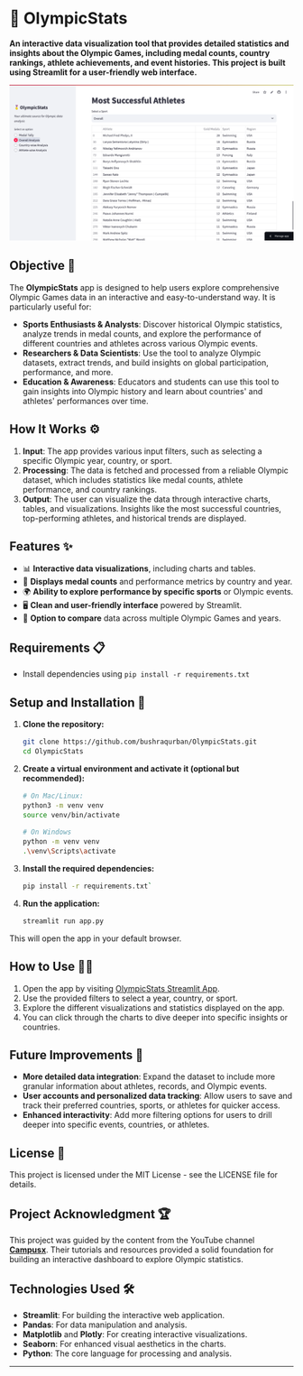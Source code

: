 
# 🏅 OlympicStats 

**An interactive data visualization tool that provides detailed statistics and insights about the Olympic Games, including medal counts, country rankings, athlete achievements, and event histories. This project is built using Streamlit for a user-friendly web interface.**

![OlympicStats](olympicstats-banner.png)  

## Objective 🎯

The **OlympicStats** app is designed to help users explore comprehensive Olympic Games data in an interactive and easy-to-understand way. It is particularly useful for:

- **Sports Enthusiasts & Analysts**: Discover historical Olympic statistics, analyze trends in medal counts, and explore the performance of different countries and athletes across various Olympic events.
- **Researchers & Data Scientists**: Use the tool to analyze Olympic datasets, extract trends, and build insights on global participation, performance, and more.
- **Education & Awareness**: Educators and students can use this tool to gain insights into Olympic history and learn about countries' and athletes' performances over time.

## How It Works ⚙️

1. **Input**: The app provides various input filters, such as selecting a specific Olympic year, country, or sport.
2. **Processing**: The data is fetched and processed from a reliable Olympic dataset, which includes statistics like medal counts, athlete performance, and country rankings.
3. **Output**: The user can visualize the data through interactive charts, tables, and visualizations. Insights like the most successful countries, top-performing athletes, and historical trends are displayed.

## Features ✨

- 📊 **Interactive data visualizations**, including charts and tables.
- 🥇 **Displays medal counts** and performance metrics by country and year.
- 🌍 **Ability to explore performance by specific sports** or Olympic events.
- 🖥️ **Clean and user-friendly interface** powered by Streamlit.
- 🔄 **Option to compare** data across multiple Olympic Games and years.

## Requirements 📋

- Install dependencies using `pip install -r requirements.txt`

## Setup and Installation 🚀

1.  **Clone the repository:**

    ```bash
    git clone https://github.com/bushraqurban/OlympicStats.git
    cd OlympicStats
    ```
2.  **Create a virtual environment and activate it (optional but recommended):**
         
    ```bash
    # On Mac/Linux:
    python3 -m venv venv
    source venv/bin/activate
    ```
    
    ```bash
    # On Windows
    python -m venv venv 
    .\venv\Scripts\activate
    ```

3.  **Install the required dependencies:**

    ```bash
    pip install -r requirements.txt` 
    ```
4.  **Run the application:**

    ```bash
    streamlit run app.py
    ```

This will open the app in your default browser.

## How to Use 🧑‍💻

1.  Open the app by visiting [OlympicStats Streamlit App](https://olympicstat.streamlit.app/).
2.  Use the provided filters to select a year, country, or sport.
3.  Explore the different visualizations and statistics displayed on the app.
4.  You can click through the charts to dive deeper into specific insights or countries.


## Future Improvements 🌱

-   **More detailed data integration**: Expand the dataset to include more granular information about athletes, records, and Olympic events.
-   **User accounts and personalized data tracking**: Allow users to save and track their preferred countries, sports, or athletes for quicker access.
-   **Enhanced interactivity**: Add more filtering options for users to drill deeper into specific events, countries, or athletes.


## License 📜

This project is licensed under the MIT License - see the LICENSE file for details.


## Project Acknowledgment 🏆

This project was guided by the content from the YouTube channel **[Campusx](https://www.youtube.com/@campusx-official)**. Their tutorials and resources provided a solid foundation for building an interactive dashboard to explore Olympic statistics.


## Technologies Used 🛠️

-   **Streamlit**: For building the interactive web application.
-   **Pandas**: For data manipulation and analysis.
-   **Matplotlib** and **Plotly**: For creating interactive visualizations.
-   **Seaborn**: For enhanced visual aesthetics in the charts.
-   **Python**: The core language for processing and analysis.

----------

